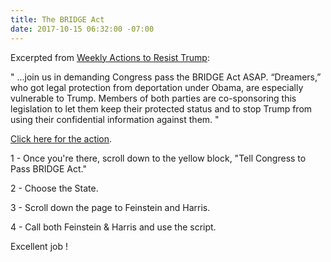 ```yaml
---
title: The BRIDGE Act
date: 2017-10-15 06:32:00 -07:00
---
```


Excerpted from [Weekly Actions to Resist Trump](http://www.weekly-resistance.online/about.html):

"  ...join us in demanding Congress pass the BRIDGE Act ASAP. “Dreamers,” who got legal protection from deportation under Obama, are especially vulnerable to Trump. Members of both parties are co-sponsoring this legislation to let them keep their protected status and to stop Trump from using their confidential information against them.  "

[Click here for the action](http://www.weekly-resistance.online/). 
 
1 - Once you're there, scroll down to the yellow block, "Tell Congress to Pass BRIDGE Act."

2 - Choose the State.

3 - Scroll down the page to Feinstein and Harris.

4 - Call both Feinstein & Harris and use the script.


Excellent job !

